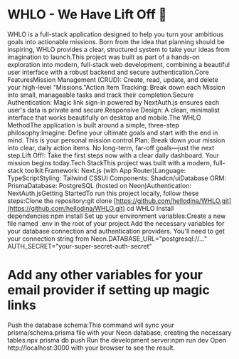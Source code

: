 # WHLO - We Have Lift Off 🚀

WHLO is a full-stack application designed to help you turn your ambitious goals into actionable missions. Born from the idea that planning should be inspiring, WHLO provides a clear, structured system to take your ideas from imagination to launch.This project was built as part of a hands-on exploration into modern, full-stack web development, combining a beautiful user interface with a robust backend and secure authentication.Core FeaturesMission Management (CRUD): Create, read, update, and delete your high-level "Missions."Action Item Tracking: Break down each Mission into small, manageable tasks and track their completion.Secure Authentication: Magic link sign-in powered by NextAuth.js ensures each user's data is private and secure.Responsive Design: A clean, minimalist interface that works beautifully on desktop and mobile.The WHLO MethodThe application is built around a simple, three-step philosophy:Imagine: Define your ultimate goals and start with the end in mind. This is your personal mission control.Plan: Break down your mission into clear, daily action items. No long-term, far-off goals—just the next step.Lift Off!: Take the first steps now with a clear daily dashboard. Your mission begins today.Tech StackThis project was built with a modern, full-stack toolkit:Framework: Next.js (with App Router)Language: TypeScriptStyling: Tailwind CSSUI Components: Shadcn/uiDatabase ORM: PrismaDatabase: PostgreSQL (hosted on Neon)Authentication: NextAuth.jsGetting StartedTo run this project locally, follow these steps:Clone the repository:git clone [https://github.com/hellodina/WHLO.git](https://github.com/hellodina/WHLO.git)
cd WHLO
Install dependencies:npm install
Set up your environment variables:Create a new file named .env in the root of your project.Add the necessary variables for your database connection and authentication providers. You'll need to get your connection string from Neon.DATABASE_URL="postgresql://..."
AUTH_SECRET="your-super-secret-auth-secret"
# Add any other variables for your email provider if setting up magic links
Push the database schema:This command will sync your prisma/schema.prisma file with your Neon database, creating the necessary tables.npx prisma db push
Run the development server:npm run dev
Open http://localhost:3000 with your browser to see the result.
